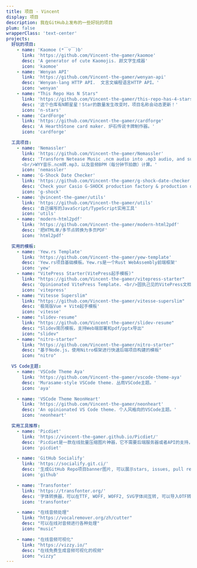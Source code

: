```yaml
---
title: 项目 - Vincent
display: 项目
description: 我在GitHub上发布的一些好玩的项目
plum: false
wrapperClass: 'text-center'
projects:
  好玩的项目:
    - name: 'Kaomoe (*￣▽￣)b'
      link: 'https://github.com/Vincent-the-gamer/kaomoe'
      desc: 'A generator of cute Kaomojis. 颜文字生成器'
      icon: 'kaomoe'
    - name: 'Wenyan API'
      link: 'https://github.com/Vincent-the-gamer/wenyan-api'
      desc: 'Wenyan-lang HTTP API.  文言文编程语言HTTP API。'
      icon: 'wenyan'
    - name: "This Repo Has N Stars"
      link: 'https://github.com/Vincent-the-gamer/this-repo-has-4-stars'
      desc: '这个仓库有N颗星星！Star的数量发生改变时，项目名称会动态更新！'
      icon: 'n-stars'
    - name: 'CardForge'
      link: 'https://github.com/Vincent-the-gamer/cardforge'
      desc: 'A HearthStone card maker. 炉石传说卡牌制作器。'
      icon: 'cardforge'

  工具项目:
    - name: 'Nemassler'
      link: 'https://github.com/Vincent-the-gamer/Nemassler'
      desc: 'Transform Netease Music .ncm audio into .mp3 audio, and support .mp3 BPM calculation。
      <br/>WYY音乐.ncm转.mp3，以及音频BPM（每分钟节拍数）计算。'
      icon: 'nemassler'
    - name: 'G-Shock Date Checker'
      link: 'https://github.com/Vincent-the-gamer/g-shock-date-checker'
      desc: 'Check your Casio G-SHOCK production factory & production date. <br/>查询你的卡西欧G-Shock手表的产地和生产日期。'
      icon: 'g-shock'
    - name: '@vincent-the-gamer/utils'
      link: 'https://github.com/Vincent-the-gamer/utils'
      desc: '自己编写的JavaScript/TypeScript实用工具'
      icon: 'utils'
    - name: 'modern-html2pdf'
      link: 'https://github.com/Vincent-the-gamer/modern-html2pdf'
      desc: '把HTML单/多节点转换为多页PDF'
      icon: 'html2pdf'

  实用的模板:
    - name: 'Yew.rs Template'
      link: 'https://github.com/Vincent-the-gamer/yew-template'
      desc: 'Yew.rs项目基础模板。Yew.rs是一个Rust WebAssembly前端框架'
      icon: 'yew'
    - name: "VitePress Starter(VitePress起手模板)"
      link: "https://github.com/Vincent-the-gamer/vitepress-starter"
      desc: 'Opinionated VitePress Template. <br/>固执己见的VitePress文档网页起手模板。'
      icon: 'vitepress'
    - name: "Vitesse Superslim"
      link: "https://github.com/Vincent-the-gamer/vitesse-superslim"
      desc: '极简版Vue + Vite起手模板'
      icon: 'vitesse'
    - name: "slidev-resume"
      link: "https://github.com/Vincent-the-gamer/slidev-resume"
      desc: "Slidev简历模板，支持Web端部署和pdf/pptx导出"
      icon: "slidev"
    - name: "nitro-starter"
      link: "https://github.com/Vincent-the-gamer/nitro-starter"
      desc: "基于Node.js，使用Nitro框架进行快速后端项目构建的模板"
      icon: "nitro"

  VS Code主题:
    - name: 'VSCode Theme Aya'
      link: 'https://github.com/Vincent-the-gamer/vscode-theme-aya'
      desc: 'Murasame-style VSCode theme. 丛雨VSCode主题。'
      icon: 'aya'

    - name: 'VSCode Theme NeonHeart'
      link: 'https://github.com/Vincent-the-gamer/neonheart'
      desc: 'An opinionated VS Code theme. 个人风格向的VSCode主题。'
      icon: 'neonheart'

  实用工具推荐:
    - name: 'Picdiet'
      link: 'https://vincent-the-gamer.github.io/Picdiet/'
      desc: 'Picdiet是一款在线批量压缩图片神器，它不需要后端服务器或者API的支持，仅通过你的浏览器来压缩图片大小。'
      icon: 'picdiet'

    - name: 'GitHub Socialify'
      link: 'https://socialify.git.ci/'
      desc: '生成GitHub Repo项目banner图片, 可以展示stars, issues, pull requests等信息'
      icon: 'github'

    - name: 'Transfonter'
      link: 'https://transfonter.org/'
      desc: '字体转换器，可以在TTF, WOFF, WOFF2, SVG字体间互转, 可以导入OTF转成其它格式。'
      icon: 'transfonter'

    - name: "在线音频处理"
      link: "https://vocalremover.org/zh/cutter"
      desc: "可以在线对音频进行各种处理"
      icon: "music"

    - name: "在线音频可视化"
      link: "https://vizzy.io/"
      desc: "在线免费生成音频可视化的视频"
      icon: "vizzy"
---
```


<!-- @layout-full-width -->

<ListProjects :projects="frontmatter.projects" />

